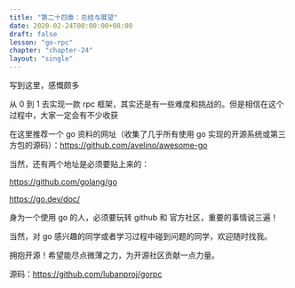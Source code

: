 ```yaml
---
title: "第二十四章：总结与展望"
date: 2020-02-24T00:00:00+08:00
draft: false
lesson: "go-rpc"
chapter: "chapter-24"
layout: "single"
---
```


写到这里，感慨颇多

从 0 到 1 去实现一款 rpc 框架，其实还是有一些难度和挑战的。但是相信在这个过程中，大家一定会有不少收获

在这里推荐一个 go 资料的网址（收集了几乎所有使用 go 实现的开源系统或第三方包的源码）：https://github.com/avelino/awesome-go

当然，还有两个地址是必须要贴上来的：

https://github.com/golang/go

https://go.dev/doc/

身为一个使用 go 的人，必须要玩转 github 和 官方社区，重要的事情说三遍！

当然，对 go 感兴趣的同学或者学习过程中碰到问题的同学，欢迎随时找我。

拥抱开源！希望能尽点微薄之力，为开源社区贡献一点力量。

源码：https://github.com/lubanproj/gorpc